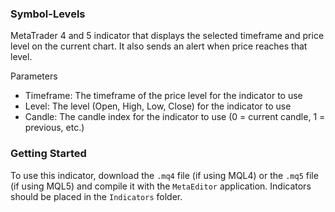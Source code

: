 ### Symbol-Levels
MetaTrader 4 and 5 indicator that displays the selected timeframe and price level on the current chart. It also sends an alert when price reaches that level.

Parameters
- Timeframe: The timeframe of the price level for the indicator to use
- Level: The level (Open, High, Low, Close) for the indicator to use
- Candle: The candle index for the indicator to use (0 = current candle, 1 = previous, etc.)

### Getting Started
To use this indicator, download the `.mq4` file (if using MQL4) or the `.mq5` file (if using MQL5) and compile it with the `MetaEditor` application. Indicators should be placed in the `Indicators` folder.